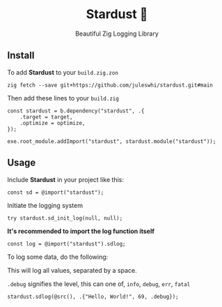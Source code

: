 <div align="center">

# Stardust 🌠

Beautiful Zig Logging Library

</div>

## Install

To add **Stardust** to your `build.zig.zon`

```zig
zig fetch --save git+https://github.com/juleswhi/stardust.git#main
```

Then add these lines to your `build.zig`

```zig
const stardust = b.dependency("stardust", .{
    .target = target,
    .optimize = optimize,
});

exe.root_module.addImport("stardust", stardust.module("stardust"));
```

## Usage

Include **Stardust** in your project like this:

```zig
const sd = @import("stardust");
```

Initiate the logging system

```zig
try stardust.sd_init_log(null, null);
```

__It's recommended to import the log function itself__

```zig
const log = @import("stardust").sdlog;
```

To log some data, do the following:

This will log all values, separated by a space.

`.debug` signifies the level, this can one of, `info`, `debug`, `err`, `fatal`

```zig
stardust.sdlog(@src(), .{"Hello, World!", 69, .debug});
```
